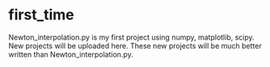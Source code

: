 # first_time
Newton_interpolation.py is my first project using numpy, matplotlib, scipy.
New projects will be uploaded here.
These new projects will be much better written than Newton_interpolation.py.

